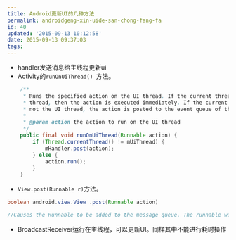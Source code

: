 ```yaml
---
title: Android更新UI的几种方法
permalink: androidgeng-xin-uide-san-chong-fang-fa
id: 40
updated: '2015-09-13 10:12:58'
date: 2015-09-13 09:37:03
tags:
---
```


* handler发送消息给主线程更新ui
* Activity的`runOnUiThread() `方法。

```java
    /**
     * Runs the specified action on the UI thread. If the current thread is the UI
     * thread, then the action is executed immediately. If the current thread is
     * not the UI thread, the action is posted to the event queue of the UI thread.
     *
     * @param action the action to run on the UI thread
     */
    public final void runOnUiThread(Runnable action) {
        if (Thread.currentThread() != mUiThread) {
            mHandler.post(action);
        } else {
            action.run();
        }
    }
```

* `View.post(Runnable r)`方法。

```java
boolean android.view.View .post(Runnable action)

//Causes the Runnable to be added to the message queue. The runnable will be //run on the user interface thread.

```

* BroadcastReceiver运行在主线程，可以更新UI。同样其中不能进行耗时操作
